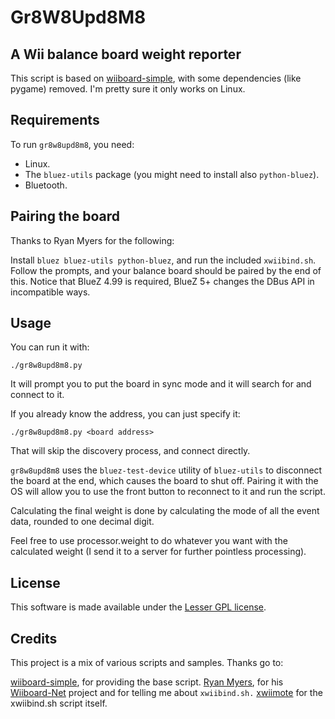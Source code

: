 # Gr8W8Upd8M8

## A Wii balance board weight reporter

This script is based on [wiiboard-simple](https://code.google.com/p/wiiboard-simple/), with some dependencies (like
pygame) removed. I'm pretty sure it only works on Linux.

## Requirements

To run `gr8w8upd8m8`, you need:
* Linux.
* The `bluez-utils` package (you might need to install also `python-bluez`).
* Bluetooth.

## Pairing the board

Thanks to Ryan Myers for the following:

Install `bluez bluez-utils python-bluez`, and run the included `xwiibind.sh`. Follow the prompts, and your balance
board should be paired by the end of this. Notice that BlueZ 4.99 is required, BlueZ 5+ changes the DBus API in
incompatible ways.

## Usage

You can run it with:

    ./gr8w8upd8m8.py

It will prompt you to put the board in sync mode and it will search for and connect to it.

If you already know the address, you can just specify it:

    ./gr8w8upd8m8.py <board address>

That will skip the discovery process, and connect directly.

`gr8w8upd8m8` uses the `bluez-test-device` utility of `bluez-utils` to disconnect the board at the end, which causes
the board to shut off. Pairing it with the OS will allow you to use the front button to reconnect to it and run the
script.

Calculating the final weight is done by calculating the mode of all the event data, rounded to one decimal digit.

Feel free to use processor.weight to do whatever you want with the calculated weight (I send it to a server for
further pointless processing).

## License

This software is made available under the [Lesser GPL license](http://www.gnu.org/licenses/lgpl.html).

## Credits

This project is a mix of various scripts and samples. Thanks go to:

[wiiboard-simple](https://code.google.com/p/wiiboard-simple/), for providing the base script.
[Ryan Myers](https://github.com/Ryan-Myers/), for his [Wiiboard-Net](https://github.com/Ryan-Myers/Wiiboard-Net)
project and for telling me about `xwiibind.sh.`
[xwiimote](https://github.com/dvdhrm/xwiimote) for the xwiibind.sh script itself.
